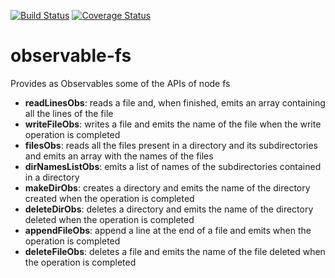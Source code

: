[![Build Status](https://travis-ci.org/EnricoPicci/observable-fs.svg?branch=master)](https://travis-ci.org/EnricoPicci/observable-fs)
[![Coverage Status](https://coveralls.io/repos/github/EnricoPicci/observable-fs/badge.svg?branch=master)](https://coveralls.io/github/EnricoPicci/observable-fs?branch=master)

# observable-fs

Provides as Observables some of the APIs of node fs

- **readLinesObs**: reads a file and, when finished, emits an array containing all the lines of the file
- **writeFileObs**: writes a file and emits the name of the file when the write operation is completed
- **filesObs**: reads all the files present in a directory and its subdirectories and emits an array with the names of the files
- **dirNamesListObs**: emits a list of names of the subdirectories contained in a directory
- **makeDirObs**: creates a directory and emits the name of the directory created when the operation is completed
- **deleteDirObs**: deletes a directory and emits the name of the directory deleted when the operation is completed
- **appendFileObs**: append a line at the end of a file and emits when the operation is completed
- **deleteFileObs**: deletes a file and emits the name of the file deleted when the operation is completed
